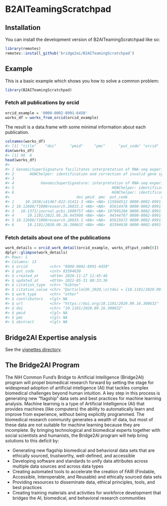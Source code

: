 
<!-- README.md is generated from README.Rmd. Please edit that file -->

# B2AITeamingScratchpad

<!-- badges: start -->
<!-- badges: end -->

## Installation

You can install the development version of B2AITeamingScratchpad like
so:

``` r
library(remotes)
remotes::install_github('bridge2ai/B2AITeamingScratchpad')
```

## Example

This is a basic example which shows you how to solve a common problem:

``` r
library(B2AITeamingScratchpad)
```

### Fetch all publications by orcid

``` r
orcid_example = '0000-0002-8991-6458'
works_df = works_from_orcid(orcid_example)
```

The result is a data.frame with some minimal information about each
publication.

``` r
colnames(works_df)
#> [1] "title"    "doi"      "pmid"     "pmc"      "put_code" "orcid"
dim(works_df)
#> [1] 98  6
head(works_df)
#>                                                                                                                              title
#> 1 GenomicSuperSignature facilitates interpretation of RNA-seq experiments through robust, efficient comparison to public databases
#> 2       HGNChelper: identification and correction of invalid gene symbols for human and mouse [version 2; peer review: 3 approved]
#> 3                                                                                 Ten simple rules for large-scale data processing
#> 4            GenomicSuperSignature: interpretation of RNA-seq experiments through robust, efficient comparison to public databases
#> 5                                            HGNChelper: identification and correction of invalid gene symbols for human and mouse
#> 6                                            HGNChelper: identification and correction of invalid gene symbols for human and mouse
#>                              doi pmid  pmc  put_code               orcid
#> 1     10.1038/s41467-022-31411-3 <NA> <NA> 115044512 0000-0002-8991-6458
#> 2 10.12688/f1000research.28033.2 <NA> <NA>  85614478 0000-0002-8991-6458
#> 3   10.1371/journal.pcbi.1009757 <NA> <NA> 107995204 0000-0002-8991-6458
#> 4      10.1101/2021.05.26.445900 <NA> <NA>  94544767 0000-0002-8991-6458
#> 5 10.12688/f1000research.28033.1 <NA> <NA>  85615672 0000-0002-8991-6458
#> 6      10.1101/2020.09.16.300632 <NA> <NA>  83594630 0000-0002-8991-6458
```

### Fetch details about one of the publications

``` r
work_details = orcid_work_detail(orcid_example, works_df$put_code[6])
dplyr::glimpse(work_details)
#> Rows: 1
#> Columns: 13
#> $ orcid          <chr> "0000-0002-8991-6458"
#> $ put_code       <int> 83594630
#> $ created_at     <dttm> 2020-11-17 11:45:46
#> $ updated_at     <dttm> 2022-05-31 08:33:36
#> $ citation_type  <chr> "bibtex"
#> $ citation_value <chr> "@article{Oh_2020,\n\tdoi = {10.1101/2020.09.16.300632}…
#> $ work_type      <chr> "other"
#> $ contributors   <lgl> NA
#> $ url            <chr> "https://doi.org/10.1101/2020.09.16.300632"
#> $ doi            <chr> "10.1101/2020.09.16.300632"
#> $ pmid           <lgl> NA
#> $ pmc            <lgl> NA
#> $ abstract       <lgl> NA
```

## Bridge2AI Expertise analysis

See the [vignettes directory](vignettes).

## The Bridge2AI Program

The NIH Common Fund’s Bridge to Artificial Intelligence (Bridge2AI)
program will propel biomedical research forward by setting the stage for
widespread adoption of artificial intelligence (AI) that tackles complex
biomedical challenges beyond human intuition. A key step in this process
is generating new “flagship” data sets and best practices for machine
learning analysis. Machine learning is a type of Artificial Intelligence
(AI) that provides machines (like computers) the ability to
automatically learn and improve from experience, without being
explicitly programmed. The biomedical research community generates a
wealth of data, but most of these data are not suitable for machine
learning because they are incomplete. By bringing technological and
biomedical experts together with social scientists and humanists, the
Bridge2AI program will help bring solutions to this deficit by:

- Generating new flagship biomedical and behavioral data sets that are
  ethically sourced, trustworthy, well-defined, and accessible
- Developing software and standards to unify data attributes across
  multiple data sources and across data types
- Creating automated tools to accelerate the creation of FAIR (Findable,
  Accessible, Interoperable, and Reusable) and ethically sourced data
  sets
- Providing resources to disseminate data, ethical principles, tools,
  and best practices
- Creating training materials and activities for workforce development
  that bridges the AI, biomedical, and behavioral research communities
